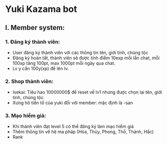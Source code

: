# Yuki Kazama bot

## I. Member system:

### 1. Đăng ký thành viên:
- User đăng ký thành viên với các thông tin tên, giới tính, chủng tộc
- Đăng ký hoàn tất, thành viên sẽ được tính điểm 10exp mỗi lần chat, mỗi 100xp tăng 100pt, max 1000pt mỗi ngày qua chat.
- Lv y cần 100y(xp) để lên lv.
### 2. Shop thành viên:
- Isekai: Tiêu hao 10000000$ để reset về lv1 nhưng được chọn lại tên, giới tính, chủng tộc
- Xưng hô tiền tố của yuki đối với member: mặc định là -san
### 3. Mạo hiểm giả:
- Khi thành viên đạt level 5 có thể đăng ký làm mạo hiểm giả
- Thêm thông tin về hệ ma pháp (Hỏa, Thủy, Phong, Thổ, Thánh, Hắc)
- Rank
